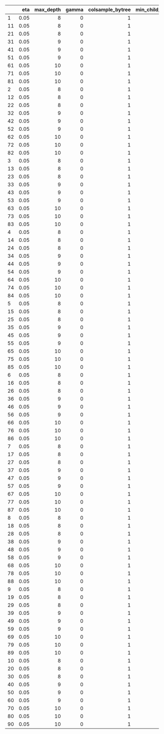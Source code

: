 |   |  eta| max_depth| gamma| colsample_bytree| min_child_weight| subsample| nrounds|      RMSE|  Rsquared|      MAE|    RMSESD| RsquaredSD|     MAESD|
|:--|----:|---------:|-----:|----------------:|----------------:|---------:|-------:|---------:|---------:|--------:|---------:|----------:|---------:|
|1  | 0.05|         8|     0|                1|                1|         1|     200| 10.098911| 0.9105902| 6.044421| 0.2267384|  0.0045158| 0.1473502|
|11 | 0.05|         8|     0|                1|                2|         1|     200| 10.125224| 0.9101306| 6.029494| 0.1659718|  0.0033369| 0.1453788|
|21 | 0.05|         8|     0|                1|                3|         1|     200| 10.143083| 0.9098070| 6.085821| 0.1377210|  0.0026335| 0.1236953|
|31 | 0.05|         9|     0|                1|                1|         1|     200|  9.933817| 0.9134747| 5.803094| 0.1334316|  0.0030227| 0.1020541|
|41 | 0.05|         9|     0|                1|                2|         1|     200|  9.974950| 0.9127356| 5.835412| 0.1837037|  0.0037979| 0.1282117|
|51 | 0.05|         9|     0|                1|                3|         1|     200| 10.039199| 0.9116075| 5.890334| 0.1499666|  0.0030493| 0.1238495|
|61 | 0.05|        10|     0|                1|                1|         1|     200|  9.960985| 0.9129448| 5.692912| 0.2421196|  0.0049516| 0.1508780|
|71 | 0.05|        10|     0|                1|                2|         1|     200|  9.959239| 0.9129571| 5.693157| 0.2511542|  0.0050483| 0.1662103|
|81 | 0.05|        10|     0|                1|                3|         1|     200|  9.992743| 0.9123960| 5.762857| 0.2048781|  0.0040605| 0.1341019|
|2  | 0.05|         8|     0|                1|                1|         1|     400|  9.898951| 0.9140195| 5.796612| 0.2497775|  0.0048240| 0.1399815|
|12 | 0.05|         8|     0|                1|                2|         1|     400|  9.931945| 0.9134534| 5.782402| 0.1690283|  0.0033915| 0.1387287|
|22 | 0.05|         8|     0|                1|                3|         1|     400|  9.934202| 0.9134211| 5.834995| 0.1051261|  0.0021422| 0.0895625|
|32 | 0.05|         9|     0|                1|                1|         1|     400|  9.805313| 0.9156533| 5.627487| 0.1385677|  0.0030217| 0.1002940|
|42 | 0.05|         9|     0|                1|                2|         1|     400|  9.848563| 0.9148781| 5.670520| 0.1862039|  0.0037831| 0.1299556|
|52 | 0.05|         9|     0|                1|                3|         1|     400|  9.878124| 0.9143699| 5.695230| 0.1378403|  0.0028108| 0.1069345|
|62 | 0.05|        10|     0|                1|                1|         1|     400|  9.904400| 0.9139018| 5.598288| 0.2500171|  0.0050480| 0.1472540|
|72 | 0.05|        10|     0|                1|                2|         1|     400|  9.893156| 0.9140666| 5.588583| 0.2579288|  0.0051141| 0.1674716|
|82 | 0.05|        10|     0|                1|                3|         1|     400|  9.912002| 0.9137648| 5.640733| 0.2059160|  0.0040514| 0.1289247|
|3  | 0.05|         8|     0|                1|                1|         1|     600|  9.839552| 0.9150247| 5.696171| 0.2583794|  0.0049230| 0.1408754|
|13 | 0.05|         8|     0|                1|                2|         1|     600|  9.867530| 0.9145502| 5.686443| 0.1615840|  0.0032612| 0.1348074|
|23 | 0.05|         8|     0|                1|                3|         1|     600|  9.856437| 0.9147512| 5.725538| 0.1070146|  0.0021897| 0.0861833|
|33 | 0.05|         9|     0|                1|                1|         1|     600|  9.782799| 0.9160240| 5.566482| 0.1552057|  0.0032843| 0.1036836|
|43 | 0.05|         9|     0|                1|                2|         1|     600|  9.814511| 0.9154486| 5.601824| 0.1964659|  0.0039254| 0.1296754|
|53 | 0.05|         9|     0|                1|                3|         1|     600|  9.843438| 0.9149575| 5.627930| 0.1479013|  0.0029681| 0.1028746|
|63 | 0.05|        10|     0|                1|                1|         1|     600|  9.895322| 0.9140521| 5.563449| 0.2513707|  0.0050536| 0.1509790|
|73 | 0.05|        10|     0|                1|                2|         1|     600|  9.880660| 0.9142728| 5.551549| 0.2600808|  0.0051332| 0.1643890|
|83 | 0.05|        10|     0|                1|                3|         1|     600|  9.889413| 0.9141475| 5.593194| 0.2065412|  0.0040490| 0.1254823|
|4  | 0.05|         8|     0|                1|                1|         1|     800|  9.815875| 0.9154201| 5.645575| 0.2673318|  0.0050417| 0.1469129|
|14 | 0.05|         8|     0|                1|                2|         1|     800|  9.844893| 0.9149311| 5.636618| 0.1610234|  0.0032376| 0.1331764|
|24 | 0.05|         8|     0|                1|                3|         1|     800|  9.831219| 0.9151820| 5.673700| 0.1055152|  0.0021908| 0.0902531|
|34 | 0.05|         9|     0|                1|                1|         1|     800|  9.772881| 0.9161869| 5.540046| 0.1566271|  0.0032966| 0.1082701|
|44 | 0.05|         9|     0|                1|                2|         1|     800|  9.804130| 0.9156188| 5.570293| 0.2030160|  0.0040366| 0.1328912|
|54 | 0.05|         9|     0|                1|                3|         1|     800|  9.828966| 0.9152009| 5.590673| 0.1514477|  0.0030213| 0.1005712|
|64 | 0.05|        10|     0|                1|                1|         1|     800|  9.888280| 0.9141712| 5.544258| 0.2506628|  0.0050289| 0.1500657|
|74 | 0.05|        10|     0|                1|                2|         1|     800|  9.877973| 0.9143162| 5.534582| 0.2585408|  0.0050983| 0.1646152|
|84 | 0.05|        10|     0|                1|                3|         1|     800|  9.883600| 0.9142448| 5.570903| 0.2106776|  0.0041135| 0.1249039|
|5  | 0.05|         8|     0|                1|                1|         1|    1000|  9.809871| 0.9155153| 5.622051| 0.2743928|  0.0051427| 0.1495278|
|15 | 0.05|         8|     0|                1|                2|         1|    1000|  9.832729| 0.9151345| 5.609311| 0.1665233|  0.0033204| 0.1406919|
|25 | 0.05|         8|     0|                1|                3|         1|    1000|  9.817728| 0.9154112| 5.645636| 0.1095110|  0.0022612| 0.0932571|
|35 | 0.05|         9|     0|                1|                1|         1|    1000|  9.768353| 0.9162616| 5.524315| 0.1552880|  0.0032660| 0.1064123|
|45 | 0.05|         9|     0|                1|                2|         1|    1000|  9.797601| 0.9157267| 5.553570| 0.2063451|  0.0040813| 0.1345178|
|55 | 0.05|         9|     0|                1|                3|         1|    1000|  9.823463| 0.9152905| 5.571967| 0.1584592|  0.0031388| 0.1047641|
|65 | 0.05|        10|     0|                1|                1|         1|    1000|  9.888011| 0.9141740| 5.535718| 0.2489473|  0.0049946| 0.1477048|
|75 | 0.05|        10|     0|                1|                2|         1|    1000|  9.877177| 0.9143286| 5.524367| 0.2571818|  0.0050710| 0.1633469|
|85 | 0.05|        10|     0|                1|                3|         1|    1000|  9.880240| 0.9143022| 5.558264| 0.2107062|  0.0041023| 0.1255839|
|6  | 0.05|         8|     0|                1|                1|         1|    1200|  9.806245| 0.9155770| 5.606975| 0.2744537|  0.0051382| 0.1486761|
|16 | 0.05|         8|     0|                1|                2|         1|    1200|  9.827776| 0.9152169| 5.594095| 0.1687303|  0.0033549| 0.1434047|
|26 | 0.05|         8|     0|                1|                3|         1|    1200|  9.811373| 0.9155180| 5.627917| 0.1134433|  0.0023212| 0.0961673|
|36 | 0.05|         9|     0|                1|                1|         1|    1200|  9.766915| 0.9162841| 5.514633| 0.1575164|  0.0032944| 0.1086152|
|46 | 0.05|         9|     0|                1|                2|         1|    1200|  9.797343| 0.9157278| 5.544304| 0.2089373|  0.0041192| 0.1357240|
|56 | 0.05|         9|     0|                1|                3|         1|    1200|  9.822441| 0.9153062| 5.562179| 0.1592430|  0.0031450| 0.1045478|
|66 | 0.05|        10|     0|                1|                1|         1|    1200|  9.888447| 0.9141650| 5.531099| 0.2491095|  0.0049954| 0.1480507|
|76 | 0.05|        10|     0|                1|                2|         1|    1200|  9.877211| 0.9143267| 5.519147| 0.2572419|  0.0050702| 0.1635357|
|86 | 0.05|        10|     0|                1|                3|         1|    1200|  9.879885| 0.9143072| 5.552841| 0.2111680|  0.0041031| 0.1258556|
|7  | 0.05|         8|     0|                1|                1|         1|    1400|  9.804640| 0.9156030| 5.597662| 0.2751080|  0.0051488| 0.1474488|
|17 | 0.05|         8|     0|                1|                2|         1|    1400|  9.827432| 0.9152196| 5.583650| 0.1725471|  0.0034132| 0.1459575|
|27 | 0.05|         8|     0|                1|                3|         1|    1400|  9.806686| 0.9155971| 5.616795| 0.1159087|  0.0023598| 0.0962091|
|37 | 0.05|         9|     0|                1|                1|         1|    1400|  9.765904| 0.9162996| 5.507799| 0.1601039|  0.0033343| 0.1101955|
|47 | 0.05|         9|     0|                1|                2|         1|    1400|  9.797970| 0.9157159| 5.538237| 0.2100460|  0.0041319| 0.1366253|
|57 | 0.05|         9|     0|                1|                3|         1|    1400|  9.822407| 0.9153058| 5.556423| 0.1605496|  0.0031611| 0.1031490|
|67 | 0.05|        10|     0|                1|                1|         1|    1400|  9.888799| 0.9141583| 5.528423| 0.2483760|  0.0049814| 0.1468421|
|77 | 0.05|        10|     0|                1|                2|         1|    1400|  9.877573| 0.9143199| 5.515959| 0.2566621|  0.0050588| 0.1637297|
|87 | 0.05|        10|     0|                1|                3|         1|    1400|  9.879425| 0.9143138| 5.549193| 0.2128567|  0.0041279| 0.1276765|
|8  | 0.05|         8|     0|                1|                1|         1|    1600|  9.803537| 0.9156202| 5.590264| 0.2766489|  0.0051726| 0.1483192|
|18 | 0.05|         8|     0|                1|                2|         1|    1600|  9.826878| 0.9152274| 5.576713| 0.1751057|  0.0034507| 0.1481387|
|28 | 0.05|         8|     0|                1|                3|         1|    1600|  9.804593| 0.9156310| 5.608814| 0.1168271|  0.0023700| 0.0946333|
|38 | 0.05|         9|     0|                1|                1|         1|    1600|  9.765537| 0.9163046| 5.503235| 0.1609276|  0.0033439| 0.1112469|
|48 | 0.05|         9|     0|                1|                2|         1|    1600|  9.799645| 0.9156866| 5.535337| 0.2097829|  0.0041261| 0.1366188|
|58 | 0.05|         9|     0|                1|                3|         1|    1600|  9.821997| 0.9153121| 5.552575| 0.1609041|  0.0031688| 0.1029858|
|68 | 0.05|        10|     0|                1|                1|         1|    1600|  9.888799| 0.9141582| 5.526589| 0.2481691|  0.0049768| 0.1464449|
|78 | 0.05|        10|     0|                1|                2|         1|    1600|  9.877669| 0.9143176| 5.513920| 0.2570183|  0.0050635| 0.1643848|
|88 | 0.05|        10|     0|                1|                3|         1|    1600|  9.880380| 0.9142966| 5.546764| 0.2136576|  0.0041382| 0.1289053|
|9  | 0.05|         8|     0|                1|                1|         1|    1800|  9.802356| 0.9156398| 5.584573| 0.2769260|  0.0051748| 0.1489577|
|19 | 0.05|         8|     0|                1|                2|         1|    1800|  9.826693| 0.9152296| 5.572744| 0.1759447|  0.0034637| 0.1490563|
|29 | 0.05|         8|     0|                1|                3|         1|    1800|  9.803690| 0.9156455| 5.603081| 0.1182927|  0.0023912| 0.0954369|
|39 | 0.05|         9|     0|                1|                1|         1|    1800|  9.765513| 0.9163044| 5.499987| 0.1616703|  0.0033540| 0.1123740|
|49 | 0.05|         9|     0|                1|                2|         1|    1800|  9.800336| 0.9156743| 5.533155| 0.2099613|  0.0041282| 0.1366123|
|59 | 0.05|         9|     0|                1|                3|         1|    1800|  9.823095| 0.9152923| 5.550243| 0.1625789|  0.0031974| 0.1033635|
|69 | 0.05|        10|     0|                1|                1|         1|    1800|  9.888934| 0.9141558| 5.525180| 0.2477738|  0.0049688| 0.1458883|
|79 | 0.05|        10|     0|                1|                2|         1|    1800|  9.877835| 0.9143143| 5.512751| 0.2565982|  0.0050548| 0.1641962|
|89 | 0.05|        10|     0|                1|                3|         1|    1800|  9.880997| 0.9142849| 5.545042| 0.2150476|  0.0041594| 0.1294670|
|10 | 0.05|         8|     0|                1|                1|         1|    2000|  9.802394| 0.9156378| 5.581080| 0.2765159|  0.0051668| 0.1490025|
|20 | 0.05|         8|     0|                1|                2|         1|    2000|  9.826296| 0.9152356| 5.568994| 0.1766523|  0.0034733| 0.1493340|
|30 | 0.05|         8|     0|                1|                3|         1|    2000|  9.803055| 0.9156556| 5.598743| 0.1206285|  0.0024248| 0.0970829|
|40 | 0.05|         9|     0|                1|                1|         1|    2000|  9.764940| 0.9163138| 5.498026| 0.1625257|  0.0033668| 0.1125971|
|50 | 0.05|         9|     0|                1|                2|         1|    2000|  9.800205| 0.9156760| 5.531606| 0.2102774|  0.0041318| 0.1366187|
|60 | 0.05|         9|     0|                1|                3|         1|    2000|  9.824330| 0.9152706| 5.548813| 0.1633451|  0.0032094| 0.1037624|
|70 | 0.05|        10|     0|                1|                1|         1|    2000|  9.889211| 0.9141508| 5.524137| 0.2475983|  0.0049652| 0.1458817|
|80 | 0.05|        10|     0|                1|                2|         1|    2000|  9.878158| 0.9143085| 5.511959| 0.2570634|  0.0050624| 0.1643454|
|90 | 0.05|        10|     0|                1|                3|         1|    2000|  9.881305| 0.9142794| 5.543656| 0.2155288|  0.0041658| 0.1298901|
